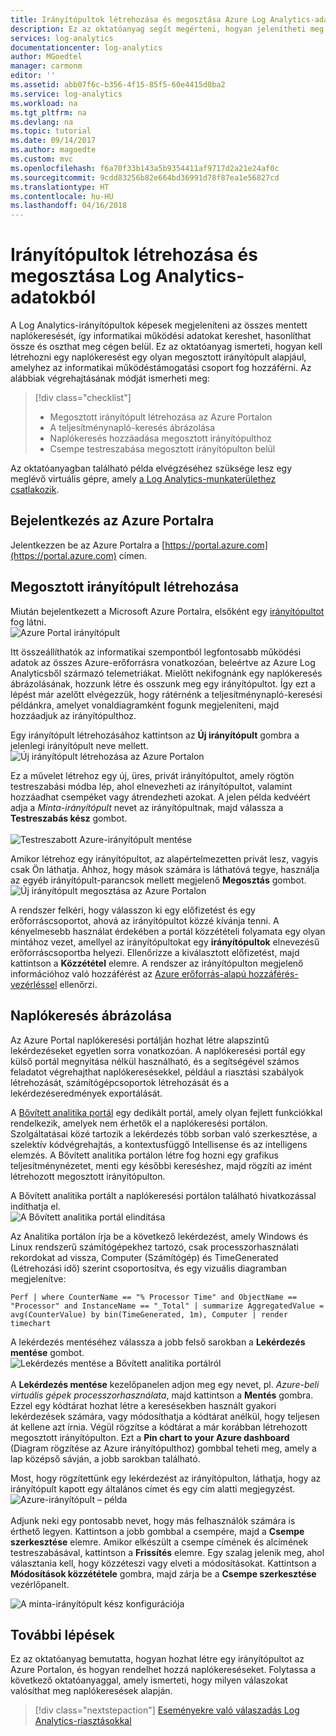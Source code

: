 ```yaml
---
title: Irányítópultok létrehozása és megosztása Azure Log Analytics-adatokból | Microsoft Docs
description: Ez az oktatóanyag segít megérteni, hogyan jelenítheti meg a Log Analytics irányítópultok segítségével az összes mentett naplókeresését, hogy az egész környezetet egyetlen helyen tekinthesse át.
services: log-analytics
documentationcenter: log-analytics
author: MGoedtel
manager: carmonm
editor: ''
ms.assetid: abb07f6c-b356-4f15-85f5-60e4415d0ba2
ms.service: log-analytics
ms.workload: na
ms.tgt_pltfrm: na
ms.devlang: na
ms.topic: tutorial
ms.date: 09/14/2017
ms.author: magoedte
ms.custom: mvc
ms.openlocfilehash: f6a70f33b143a5b9354411af9717d2a21e24af0c
ms.sourcegitcommit: 9cdd83256b82e664bd36991d78f87ea1e56827cd
ms.translationtype: HT
ms.contentlocale: hu-HU
ms.lasthandoff: 04/16/2018
---
```

# <a name="create-and-share-dashboards-of-log-analytics-data"></a>Irányítópultok létrehozása és megosztása Log Analytics-adatokból

A Log Analytics-irányítópultok képesek megjeleníteni az összes mentett naplókeresését, így informatikai működési adatokat kereshet, hasonlíthat össze és oszthat meg cégen belül.  Ez az oktatóanyag ismerteti, hogyan kell létrehozni egy naplókeresést egy olyan megosztott irányítópult alapjául, amelyhez az informatikai működéstámogatási csoport fog hozzáférni.  Az alábbiak végrehajtásának módját ismerheti meg:

> [!div class="checklist"]
> * Megosztott irányítópult létrehozása az Azure Portalon
> * A teljesítménynapló-keresés ábrázolása 
> * Naplókeresés hozzáadása megosztott irányítópulthoz 
> * Csempe testreszabása megosztott irányítópulton belül

Az oktatóanyagban található példa elvégzéséhez szüksége lesz egy meglévő virtuális gépre, amely [a Log Analytics-munkaterülethez csatlakozik](log-analytics-quick-collect-azurevm.md).  
 
## <a name="log-in-to-azure-portal"></a>Bejelentkezés az Azure Portalra
Jelentkezzen be az Azure Portalra a [https://portal.azure.com](https://portal.azure.com) címen. 

## <a name="create-a-shared-dashboard"></a>Megosztott irányítópult létrehozása

Miután bejelentkezett a Microsoft Azure Portalra, elsőként egy [irányítópultot](../azure-portal/azure-portal-dashboards.md) fog látni.<br> ![Azure Portal irányítópult](media/log-analytics-tutorial-dashboards/log-analytics-portal-dashboard.png)

Itt összeállíthatók az informatikai szempontból legfontosabb működési adatok az összes Azure-erőforrásra vonatkozóan, beleértve az Azure Log Analyticsből származó telemetriákat.  Mielőtt nekifognánk egy naplókeresés ábrázolásának, hozzunk létre és osszunk meg egy irányítópultot.  Így ezt a lépést már azelőtt elvégezzük, hogy rátérnénk a teljesítménynapló-keresési példánkra, amelyet vonaldiagramként fogunk megjeleníteni, majd hozzáadjuk az irányítópulthoz.  

Egy irányítópult létrehozásához kattintson az **Új irányítópult** gombra a jelenlegi irányítópult neve mellett.<br> ![Új irányítópult létrehozása az Azure Portalon](media/log-analytics-tutorial-dashboards/log-analytics-create-dashboard-01.png)

Ez a művelet létrehoz egy új, üres, privát irányítópultot, amely rögtön testreszabási módba lép, ahol elnevezheti az irányítópultot, valamint hozzáadhat csempéket vagy átrendezheti azokat. A jelen példa kedvéért adja a *Minta-irányítópult* nevet az irányítópultnak, majd válassza a **Testreszabás kész** gombot.<br><br> ![Testreszabott Azure-irányítópult mentése](media/log-analytics-tutorial-dashboards/log-analytics-create-dashboard-02.png)

Amikor létrehoz egy irányítópultot, az alapértelmezetten privát lesz, vagyis csak Ön láthatja. Ahhoz, hogy mások számára is láthatóvá tegye, használja az egyéb irányítópult-parancsok mellett megjelenő **Megosztás** gombot.<br> ![Új irányítópult megosztása az Azure Portalon](media/log-analytics-tutorial-dashboards/log-analytics-share-dashboard.png) 

A rendszer felkéri, hogy válasszon ki egy előfizetést és egy erőforráscsoportot, ahová az irányítópultot közzé kívánja tenni. A kényelmesebb használat érdekében a portál közzétételi folyamata egy olyan mintához vezet, amellyel az irányítópultokat egy **irányítópultok** elnevezésű erőforráscsoportba helyezi.  Ellenőrizze a kiválasztott előfizetést, majd kattintson a **Közzététel** elemre.  A rendszer az irányítópulton megjelenő információhoz való hozzáférést az [Azure erőforrás-alapú hozzáférés-vezérléssel](../role-based-access-control/role-assignments-portal.md) ellenőrzi.   

## <a name="visualize-a-log-search"></a>Naplókeresés ábrázolása

Az Azure Portal naplókeresési portálján hozhat létre alapszintű lekérdezéseket egyetlen sorra vonatkozóan. A naplókeresési portál egy külső portál megnyitása nélkül használható, és a segítségével számos feladatot végrehajthat naplókeresésekkel, például a riasztási szabályok létrehozását, számítógépcsoportok létrehozását és a lekérdezéseredmények exportálását. 

A [Bővített analitika portál](https://docs.loganalytics.io/docs/Learn/Getting-Started/Getting-started-with-the-Analytics-portal) egy dedikált portál, amely olyan fejlett funkciókkal rendelkezik, amelyek nem érhetők el a naplókeresési portálon. Szolgáltatásai közé tartozik a lekérdezés több sorban való szerkesztése, a szelektív kódvégrehajtás, a kontextusfüggő Intellisense és az intelligens elemzés. A Bővített analitika portálon létre fog hozni egy grafikus teljesítménynézetet, menti egy későbbi kereséshez, majd rögzíti az imént létrehozott megosztott irányítópulton.   

A Bővített analitika portált a naplókeresési portálon található hivatkozással indíthatja el.<br> ![A Bővített analitika portál elindítása](media/log-analytics-tutorial-dashboards/log-analytics-advancedportal-01.png)

Az Analitika portálon írja be a következő lekérdezést, amely Windows és Linux rendszerű számítógépekhez tartozó, csak processzorhasználati rekordokat ad vissza, Computer (Számítógép) és TimeGenerated (Létrehozási idő) szerint csoportosítva, és egy vizuális diagramban megjelenítve:

```
Perf | where CounterName == "% Processor Time" and ObjectName == "Processor" and InstanceName == "_Total" | summarize AggregatedValue = avg(CounterValue) by bin(TimeGenerated, 1m), Computer | render timechart
```

A lekérdezés mentéséhez válassza a jobb felső sarokban a **Lekérdezés mentése** gombot.<br> ![Lekérdezés mentése a Bővített analitika portálról](media/log-analytics-tutorial-dashboards/log-analytics-advancedportal-02.png)<br><br> A **Lekérdezés mentése** kezelőpanelen adjon meg egy nevet, pl. *Azure-beli virtuális gépek processzorhasználata*, majd kattintson a **Mentés** gombra.  Ezzel egy kódtárat hozhat létre a keresésekben használt gyakori lekérdezések számára, vagy módosíthatja a kódtárat anélkül, hogy teljesen át kellene azt írnia.  Végül rögzítse a kódtárat a már korábban létrehozott megosztott irányítópulton. Ezt a **Pin chart to your Azure dashboard** (Diagram rögzítése az Azure irányítópulthoz) gombbal teheti meg, amely a lap középső sávján, a jobb sarokban található.  

Most, hogy rögzítettünk egy lekérdezést az irányítópulton, láthatja, hogy az irányítópult kapott egy általános címet és egy cím alatti megjegyzést.<br> ![Azure-irányítópult – példa](media/log-analytics-tutorial-dashboards/log-analytics-modify-dashboard-01.png)<br><br>  Adjunk neki egy pontosabb nevet, hogy más felhasználók számára is érthető legyen.  Kattintson a jobb gombbal a csempére, majd a **Csempe szerkesztése** elemre.  Amikor elkészült a csempe címének és alcímének testreszabásával, kattintson a **Frissítés** elemre.  Egy szalag jelenik meg, ahol választania kell, hogy közzéteszi vagy elveti a módosításokat.  Kattintson a **Módosítások közzététele** gombra, majd zárja be a **Csempe szerkesztése** vezérlőpanelt.  

![A minta-irányítópult kész konfigurációja](media/log-analytics-tutorial-dashboards/log-analytics-modify-dashboard-02.png)

## <a name="next-steps"></a>További lépések
Ez az oktatóanyag bemutatta, hogyan hozhat létre egy irányítópultot az Azure Portalon, és hogyan rendelhet hozzá naplókereséseket.  Folytassa a következő oktatóanyaggal, amely ismerteti, hogy milyen válaszokat valósíthat meg naplókeresések alapján.  

> [!div class="nextstepaction"]
> [Eseményekre való válaszadás Log Analytics-riasztásokkal](log-analytics-tutorial-response.md)